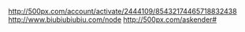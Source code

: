 
http://500px.com/account/activate/2444109/85432174465718832438
http://www.biubiubiubiu.com/node
http://500px.com/askender#